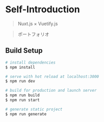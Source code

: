 # Self-Introduction
> Nuxt.js × Vuetify.js

> ポートフォリオ

## Build Setup

```bash
# install dependencies
$ npm install

# serve with hot reload at localhost:3000
$ npm run dev

# build for production and launch server
$ npm run build
$ npm run start

# generate static project
$ npm run generate
```


